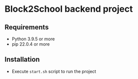 # Block2School backend project

## Requirements  
- Python 3.9.5 or more
- pip 22.0.4 or more

## Installation  
- Execute `start.sh` script to run the project
